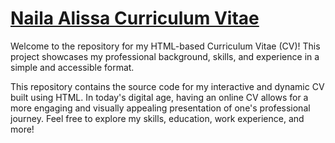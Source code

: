 <h1><a href="https://nailaalissa.github.io/Naila-AlissaCV/">Naila Alissa Curriculum Vitae </a></h1>
Welcome to the repository for my HTML-based Curriculum Vitae (CV)!
This project showcases my professional background, skills, and experience in a simple and accessible format.

<p>This repository contains the source code for my interactive and dynamic CV built using HTML. In today's digital age, having an online CV allows for a more engaging and visually appealing presentation of one's professional journey. Feel free to explore my skills, education, work experience, and more!</p>
